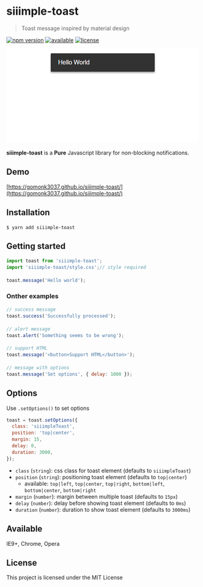 # siiimple-toast

> Toast message inspired by material design

[![npm version](https://img.shields.io/npm/v/siiimple-toast.svg?style=flat-square)](https://badge.fury.io/js/siiimple-toast)
[![available](https://img.shields.io/badge/available-IE9%2B%2C%20Chrome%2C%20Opera%20-brightgreen.svg?style=flat-square)]()
[![license](https://img.shields.io/github/license/mashape/apistatus.svg?style=flat-square)]()

![demo](./example.gif)

**siiimple-toast** is a **Pure** Javascript library for non-blocking notifications.

## Demo

[https://gomonk3037.github.io/siiimple-toast/](https://gomonk3037.github.io/siiimple-toast/)

## Installation
```
$ yarn add siiimple-toast
```

## Getting started

```javascript
import toast from 'siiimple-toast';
import 'siiimple-toast/style.css';// style required

toast.message('Hello world');
```

### Onther examples

```javascript
// success message
toast.success('Successfully processed');

// alert message
toast.alert('Something seems to be wrong');

// support HTML
toast.message('<button>Support HTML</button>'); 

// message with options
toast.message('Set options', { delay: 1000 });

```

## Options

Use `.setOptions()` to set options

```javascript
toast = toast.setOptions({
  class: 'siiimpleToast',
  position: 'top|center',
  margin: 15,
  delay: 0,
  duration: 3000,
});
```

- `class` (`string`): css class for toast element (defaults to `siiimpleToast`)
- `position` (`string`): positioning toast element (defaults to `top|center`)
  - available: `top|left`, `top|center`, `top|right`, `bottom|left`, `bottom|center`, `bottom|right`
- `margin` (`number`): margin between multiple toast (defaults to `15px`)
- `delay` (`number`): delay before showing toast element (defaults to `0ms`)
- `duration` (`number`): duration to show toast element (defaults to `3000ms`)


## Available

IE9+, Chrome, Opera

## License

This project is licensed under the MIT License